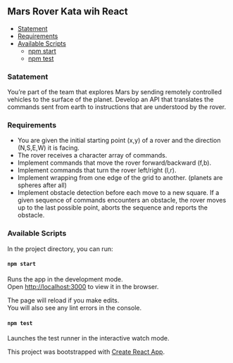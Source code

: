 ## Mars Rover Kata wih React
- [Statement](#statement)
- [Requirements](#requirements)
- [Available Scripts](#available-scripts)
  - [npm start](#npm-start)
  - [npm test](#npm-test)

### Satatement
You’re part of the team that explores Mars by sending remotely controlled vehicles to the surface of the planet. Develop an API that translates the commands sent from earth to instructions that are understood by the rover.

### Requirements
- You are given the initial starting point (x,y) of a rover and the direction (N,S,E,W) it is facing.
- The rover receives a character array of commands.
- Implement commands that move the rover forward/backward (f,b).
- Implement commands that turn the rover left/right (l,r).
- Implement wrapping from one edge of the grid to another. (planets are spheres after all)
- Implement obstacle detection before each move to a new square. If a given sequence of commands encounters an obstacle, the rover moves up to the last possible point, aborts the sequence and reports the obstacle.

### Available Scripts

In the project directory, you can run:

#### `npm start`

Runs the app in the development mode.<br>
Open [http://localhost:3000](http://localhost:3000) to view it in the browser.

The page will reload if you make edits.<br>
You will also see any lint errors in the console.

#### `npm test`

Launches the test runner in the interactive watch mode.

This project was bootstrapped with [Create React App](https://github.com/facebookincubator/create-react-app).